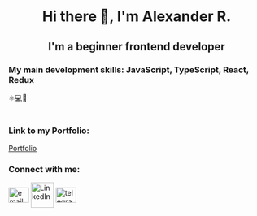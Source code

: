 <h1 align="center">Hi there 👋, I'm Alexander R.</h1>
<h2 align="center">I'm a beginner frontend developer</h2>

<h3>My main development skills: JavaScript, TypeScript, React, Redux</h3>
<div>⚛💻🚀<div>

<br>
  
 <h3 align="left">Link to my Portfolio:</h3>
 <a href="[mailto:ru55nedug@gmail.com](https://nedug.github.io/cv-alexander-r/)" target="_blank">Portfolio</a>
  
  
<br>

<h3 align="left">Connect with me:</h3>
<p align="left">
<a href="mailto:ru55nedug@gmail.com" target="_blank"><img align="center" src="https://pnggrid.com/wp-content/uploads/2021/04/Gmail-Transparent-Logo-1024x768.png" alt="email" height="30px" width="40px" /></a>  <a href="https://www.linkedin.com/in/alexander-rusin-789760226" target="_blank"><img align="center" src="https://freepngimg.com/thumb/linkedin/2-2-linkedin-png-hd-thumb.png" alt="LinkedIn" height="50px" width="45px" /></a>  <a href="https://t.me/polkaj" target="_blank"><img align="center" src="https://user-images.githubusercontent.com/80103497/185432979-8078ee9e-1e06-48b6-a338-c1769c3f734d.png" alt="telegram" height="30px" width="40px" /></a>
</p>


